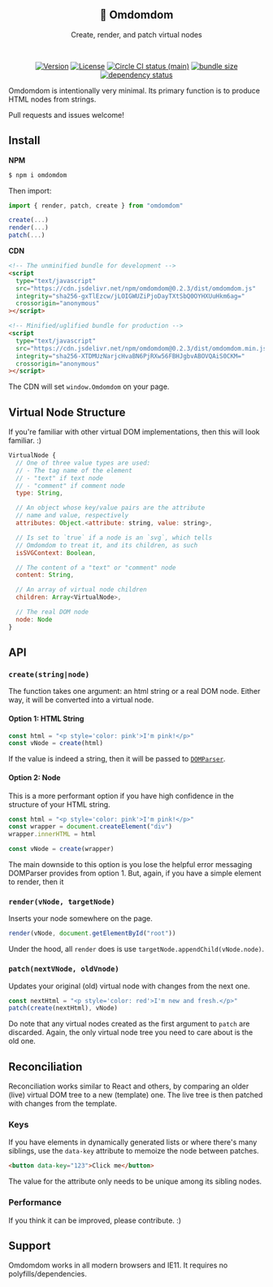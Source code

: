 <h2 align="center">👾 Omdomdom</h2>
<p align="center">Create, render, and patch virtual nodes</p>
<br>
<p align="center">
  <a href="https://www.npmjs.com/package/omdomdom"><img src="https://img.shields.io/npm/v/omdomdom.svg?sanitize=true" alt="Version"></a>
  <a href="https://www.npmjs.com/package/omdomdom"><img src="https://img.shields.io/npm/l/omdomdom.svg?sanitize=true" alt="License"></a>
  <a href="https://www.npmjs.com/package/omdomdom"><img src="https://badgen.net/circleci/github/geotrev/omdomdom/main" alt="Circle CI status (main)" /></a>
  <a href="https://www.npmjs.com/package/omdomdom"><img src="https://badgen.net/bundlephobia/minzip/omdomdom" alt="bundle size" /></a>
  <a href="https://www.libraries.io/npm/omdomdom"><img src="https://img.shields.io/librariesio/release/npm/omdomdom" alt="dependency status" /></a>
</p>

Omdomdom is intentionally very minimal. Its primary function is to produce HTML nodes from strings.

Pull requests and issues welcome!

## Install

**NPM**

```sh
$ npm i omdomdom
```

Then import:

```js
import { render, patch, create } from "omdomdom"

create(...)
render(...)
patch(...)
```

**CDN**

```html
<!-- The unminified bundle for development -->
<script
  type="text/javascript"
  src="https://cdn.jsdelivr.net/npm/omdomdom@0.2.3/dist/omdomdom.js"
  integrity="sha256-gxTlEzcw/jLOIGWUZiPjoDayTXtSbQ0OYHXUuHkm6ag="
  crossorigin="anonymous"
></script>

<!-- Minified/uglified bundle for production -->
<script
  type="text/javascript"
  src="https://cdn.jsdelivr.net/npm/omdomdom@0.2.3/dist/omdomdom.min.js"
  integrity="sha256-XTDMUzNarjcHvaBN6PjRXw56FBHJgbvABOVQAiS0CKM="
  crossorigin="anonymous"
></script>
```

The CDN will set `window.Omdomdom` on your page.

## Virtual Node Structure

If you're familiar with other virtual DOM implementations, then this will look familiar. :)

```js
VirtualNode {
  // One of three value types are used:
  // - The tag name of the element
  // - "text" if text node
  // - "comment" if comment node
  type: String,

  // An object whose key/value pairs are the attribute
  // name and value, respectively
  attributes: Object.<attribute: string, value: string>,

  // Is set to `true` if a node is an `svg`, which tells
  // Omdomdom to treat it, and its children, as such
  isSVGContext: Boolean,

  // The content of a "text" or "comment" node
  content: String,

  // An array of virtual node children
  children: Array<VirtualNode>,

  // The real DOM node
  node: Node
}
```

## API

### `create(string|node)`

The function takes one argument: an html string or a real DOM node. Either way, it will be converted into a virtual node.

#### Option 1: HTML String

```js
const html = "<p style='color: pink'>I'm pink!</p>"
const vNode = create(html)
```

If the value is indeed a string, then it will be passed to [`DOMParser`](https://developer.mozilla.org/en-US/docs/Web/API/DOMParser).

#### Option 2: Node

This is a more performant option if you have high confidence in the structure of your HTML string.

```js
const html = "<p style='color: pink'>I'm pink!</p>"
const wrapper = document.createElement("div")
wrapper.innerHTML = html

const vNode = create(wrapper)
```

The main downside to this option is you lose the helpful error messaging DOMParser provides from option 1. But, again, if you have a simple element to render, then it

### `render(vNode, targetNode)`

Inserts your node somewhere on the page.

```js
render(vNode, document.getElementById("root"))
```

Under the hood, all `render` does is use `targetNode.appendChild(vNode.node)`.

### `patch(nextVNode, oldVnode)`

Updates your original (old) virtual node with changes from the next one.

```js
const nextHtml = "<p style='color: red'>I'm new and fresh.</p>"
patch(create(nextHtml), vNode)
```

Do note that any virtual nodes created as the first argument to `patch` are discarded. Again, the only virtual node tree you need to care about is the old one.

## Reconciliation

Reconciliation works similar to React and others, by comparing an older (live) virtual DOM tree to a new (template) one. The live tree is then patched with changes from the template.

### Keys

If you have elements in dynamically generated lists or where there's many siblings, use the `data-key` attribute to memoize the node between patches.

```html
<button data-key="123">Click me</button>
```

The value for the attribute only needs to be unique among its sibling nodes.

### Performance

If you think it can be improved, please contribute. :)

## Support

Omdomdom works in all modern browsers and IE11. It requires no polyfills/dependencies.

